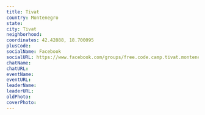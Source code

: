```yaml
---
title: Tivat
country: Montenegro
state: 
city: Tivat
neighborhood: 
coordinates: 42.42888, 18.700095
plusCode:
socialName: Facebook
socialURL: https://www.facebook.com/groups/free.code.camp.tivat.montenegro
chatName:
chatURL:
eventName:
eventURL:
leaderName:
leaderURL:
oldPhoto: 
coverPhoto:
---
```

